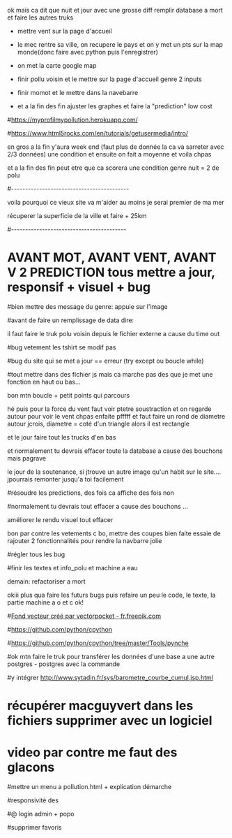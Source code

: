 ok mais ca dit que nuit et jour avec une grosse diff remplir database a mort et faire les autres truks

- mettre vent sur la page d'accueil

- le mec rentre sa ville, on recupere le pays et on y met un pts sur la map monde(donc faire avec python puis l'enregistrer)

- on met la carte google map

- finir pollu voisin et le mettre sur la page d'accueil genre 2 inputs

- finir momot et le mettre dans la navebarre

- et a la fin des fin ajuster les graphes et faire la "prediction" low cost

#https://myprofilmypollution.herokuapp.com/

#https://www.html5rocks.com/en/tutorials/getusermedia/intro/

en gros a la fin y'aura week end (faut plus de donnée la ca va sarreter avec 2/3 données) une condition et ensuite on fait a moyenne et voila chpas 



et a la fin des fin peut etre que ca scorera une condition genre nuit = 2 de polu




#------------------------------------------



voila pourquoi ce vieux site va m'aider au moins je serai premier de ma mer

récuperer la superficie de la ville et faire + 25km

#-----------------------------------------



# AVANT MOT, AVANT VENT, AVANT V 2 PREDICTION tous mettre a jour, responsif + visuel + bug

#bien mettre des message du genre: appuie sur l'image

#avant de faire un remplissage de data dire:

il faut faire le truk polu voisin depuis le fichier externe a cause du time out

#bug vetement les tshirt se modif pas

#bug du site qui se met a jour == erreur (try except ou boucle while)

#tout mettre dans des fichier js mais ca marche pas des que je met une fonction en haut ou bas...

bon mtn boucle + petit points qui parcours

hé puis pour la force du vent faut voir ptetre soustraction et on regarde autour pour voir le vent chpas enfaite pfffff et faut faire un rond de diametre autour jcrois, diametre = coté d'un triangle alors il est rectangle


et le jour faire tout les trucks d'en bas

et normalement tu devrais effacer toute la database a cause des bouchons mais pagrave

le jour de la soutenance, si jtrouve un autre image qu'un habit sur le site.... jpourrais remonter jusqu'a toi facilement

#résoudre les predictions, des fois ca affiche des fois non

#normalement tu devrais tout effacer a cause des bouchons ...

améliorer le rendu visuel tout effacer

bon par contre les vetements c bo, mettre des coupes bien faite essaie de rajouter 2 fonctionnalités pour rendre la navbarre jolie

#régler tous les bug

#finir les textes et info_polu et machine a eau

demain: refactoriser a mort

okiii plus qua faire les futurs bugs puis refaire un peu le code, le texte,
la partie machine a o et c ok!

#<a href="https://fr.freepik.com/photos-vecteurs-libre/fond">Fond vecteur créé par vectorpocket - fr.freepik.com</a>

#https://github.com/python/cpython

#https://github.com/python/cpython/tree/master/Tools/pynche



#ok mtn faire le truk pour transférer les données d'une base a une autre postgres - postgres avec la commande

#y intégrer http://www.sytadin.fr/sys/barometre_courbe_cumul.jsp.html

# récupérer macguyvert dans les fichiers supprimer avec un logiciel


# video par contre me faut des glacons

#mettre un menu a pollution.html + explication démarche

#responsivité des


#@ login admin + popo

#supprimer favoris



















 












